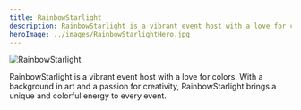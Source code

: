 ```yaml
---
title: RainbowStarlight
description: RainbowStarlight is a vibrant event host with a love for colors.
heroImage: ../images/RainbowStarlightHero.jpg
---
```


![RainbowStarlight](../images/RainbowStarlightAvatar.jpg)

RainbowStarlight is a vibrant event host with a love for colors. With a background in art and a passion for creativity, RainbowStarlight brings a unique and colorful energy to every event.
